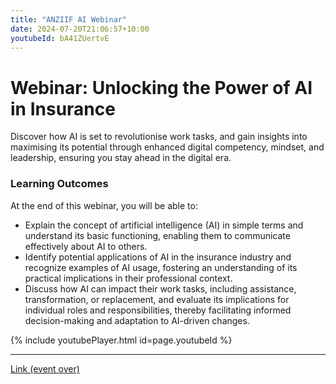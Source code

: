 ```yaml
---
title: "ANZIIF AI Webinar"
date: 2024-07-20T21:06:57+10:00
youtubeId: bA41ZUertvE
---
```


# Webinar: Unlocking the Power of AI in Insurance
Discover how AI is set to revolutionise work tasks, and gain insights into maximising its potential through enhanced digital competency, mindset, and leadership, ensuring you stay ahead in the digital era.

### Learning Outcomes

At the end of this webinar, you will be able to:
- Explain the concept of artificial intelligence (AI) in simple terms and understand its basic functioning, enabling them to communicate effectively about AI to others.
- Identify potential applications of AI in the insurance industry and recognize examples of AI usage, fostering an understanding of its practical implications in their professional context.
- Discuss how AI can impact their work tasks, including assistance, transformation, or replacement, and evaluate its implications for individual roles and responsibilities, thereby facilitating informed decision-making and adaptation to AI-driven changes.

{% include youtubePlayer.html id=page.youtubeId %}

--- 

[Link (event over)](https://anziif.com/professional-development/events/anziif-webinar-unlock-the-power-of-ai)

